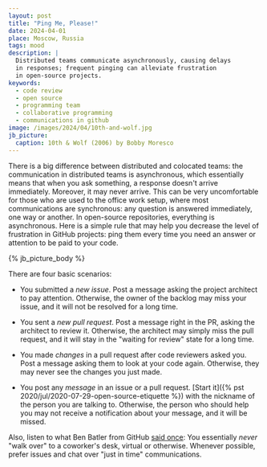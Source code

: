 ```yaml
---
layout: post
title: "Ping Me, Please!"
date: 2024-04-01
place: Moscow, Russia
tags: mood
description: |
  Distributed teams communicate asynchronously, causing delays
  in responses; frequent pinging can alleviate frustration
  in open-source projects.
keywords:
  - code review
  - open source
  - programming team
  - collaborative programming
  - communications in github
image: /images/2024/04/10th-and-wolf.jpg
jb_picture:
  caption: 10th & Wolf (2006) by Bobby Moresco
---
```


There is a big difference between distributed and colocated teams: the
communication in distributed teams is asynchronous, which essentially
means that when you ask something, a response doesn't arrive
immediately. Moreover, it may never arrive. This can be very
uncomfortable for those who are used to the office work setup, where
most communications are synchronous: any question is answered
immediately, one way or another. In open-source repositories,
everything is asynchronous. Here is a simple rule that may help you
decrease the level of frustration in GitHub projects: ping them every
time you need an answer or attention to be paid to your code.

<!--more-->

{% jb_picture_body %}

There are four basic scenarios:

- You submitted a _new issue_.
  Post a message asking the project architect to pay attention.
  Otherwise, the owner of the backlog may miss your issue, and it will not be resolved for a long time.

- You sent a _new pull request_.
  Post a message right in the PR, asking the architect to review it.
  Otherwise, the architect may simply miss the pull request, and it will stay in the "waiting for review" state for a long time.

- You made _changes_ in a pull request after code reviewers asked you.
  Post a message asking them to look at your code again.
  Otherwise, they may never see the changes you just made.

- You post any _message_ in an issue or a pull request.
  [Start it]({% pst 2020/jul/2020-07-29-open-source-etiquette %}) with the nickname of the person you are talking to.
  Otherwise, the person who should help you may not receive a notification about your message, and it will be missed.

Also, listen to what Ben Batler from GitHub [said once](https://ben.balter.com/2014/11/06/rules-of-communicating-at-github/):
You essentially _never_ "walk over" to a coworker's desk, virtual or otherwise.
Whenever possible, prefer issues and chat over "just in time" communications.
